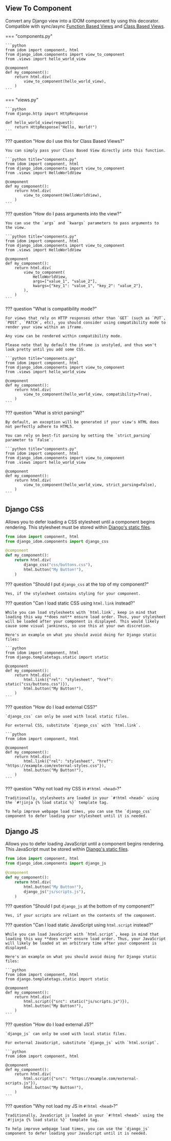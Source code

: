 ## View To Component

Convert any Django view into a IDOM component by usng this decorator. Compatible with sync/async [Function Based Views](https://docs.djangoproject.com/en/dev/topics/http/views/) and [Class Based Views](https://docs.djangoproject.com/en/dev/topics/class-based-views/).

=== "components.py"

    ```python
    from idom import component, html
    from django_idom.components import view_to_component
    from .views import hello_world_view

    @component
    def my_component():
        return html.div(
            view_to_component(hello_world_view),
        )
    ```

=== "views.py"

    ```python
    from django.http import HttpResponse

    def hello_world_view(request):
        return HttpResponse("Hello, World!")
    ```

??? question "How do I use this for Class Based Views?"

    You can simply pass your Class Based View directly into this function.

    ```python title="components.py"
    from idom import component, html
    from django_idom.components import view_to_component
    from .views import HelloWorldView

    @component
    def my_component():
        return html.div(
            view_to_component(HelloWorldView),
        )
    ```

??? question "How do I pass arguments into the view?"

    You can use the `args` and `kwargs` parameters to pass arguments to the view.

    ```python title="components.py"
    from idom import component, html
    from django_idom.components import view_to_component
    from .views import HelloWorldView

    @component
    def my_component():
        return html.div(
            view_to_component(
                HelloWorldView,
                args=["value_1", "value_2"],
                kwargs={"key_1": "value_1", "key_2": "value_2"},
            ),
        )
    ```

??? question "What is compatibility mode?"

    For views that rely on HTTP responses other than `GET` (such as `PUT`, `POST`, `PATCH`, etc), you should consider using compatibility mode to render your view within an iframe.

    Any view can be rendered within compatibility mode.

    Please note that by default the iframe is unstyled, and thus won't look pretty until you add some CSS.

    ```python title="components.py"
    from idom import component, html
    from django_idom.components import view_to_component
    from .views import hello_world_view

    @component
    def my_component():
        return html.div(
            view_to_component(hello_world_view, compatibility=True),
        )
    ```

??? question "What is strict parsing?"

    By default, an exception will be generated if your view's HTML does not perfectly adhere to HTML5.

    You can rely on best-fit parsing by setting the `strict_parsing` parameter to `False`.

    ```python title="components.py"
    from idom import component, html
    from django_idom.components import view_to_component
    from .views import hello_world_view

    @component
    def my_component():
        return html.div(
            view_to_component(hello_world_view, strict_parsing=False),
        )
    ```

## Django CSS

Allows you to defer loading a CSS stylesheet until a component begins rendering. This stylesheet must be stored within [Django's static files](https://docs.djangoproject.com/en/dev/howto/static-files/).

```python title="components.py"
from idom import component, html
from django_idom.components import django_css

@component
def my_component():
    return html.div(
        django_css("css/buttons.css"),
        html.button("My Button!"),
    )
```

??? question "Should I put `django_css` at the top of my component?"

    Yes, if the stylesheet contains styling for your component.

??? question "Can I load static CSS using `html.link` instead?"

    While you can load stylesheets with `html.link`, keep in mind that loading this way **does not** ensure load order. Thus, your stylesheet will be loaded after your component is displayed. This would likely cause some visual jankiness, so use this at your own discretion.

    Here's an example on what you should avoid doing for Django static files:

    ```python
    from idom import component, html
    from django.templatetags.static import static

    @component
    def my_component():
        return html.div(
            html.link({"rel": "stylesheet", "href": static("css/buttons.css")}),
            html.button("My Button!"),
        )
    ```

??? question "How do I load external CSS?"

    `django_css` can only be used with local static files.

    For external CSS, substitute `django_css` with `html.link`.

    ```python
    from idom import component, html

    @component
    def my_component():
        return html.div(
            html.link({"rel": "stylesheet", "href": "https://example.com/external-styles.css"}),
            html.button("My Button!"),
        )
    ```

??? question "Why not load my CSS in `#!html <head>`?"

    Traditionally, stylesheets are loaded in your `#!html <head>` using the `#!jinja {% load static %}` template tag.

    To help improve webpage load times, you can use the `django_css` component to defer loading your stylesheet until it is needed.

## Django JS

Allows you to defer loading JavaScript until a component begins rendering. This JavaScript must be stored within [Django's static files](https://docs.djangoproject.com/en/dev/howto/static-files/).

```python title="components.py"
from idom import component, html
from django_idom.components import django_js

@component
def my_component():
    return html.div(
        html.button("My Button!"),
        django_js("js/scripts.js"),
    )
```

??? question "Should I put `django_js` at the bottom of my component?"

    Yes, if your scripts are reliant on the contents of the component.

??? question "Can I load static JavaScript using `html.script` instead?"

    While you can load JavaScript with `html.script`, keep in mind that loading this way **does not** ensure load order. Thus, your JavaScript will likely be loaded at an arbitrary time after your component is displayed.

    Here's an example on what you should avoid doing for Django static files:

    ```python
    from idom import component, html
    from django.templatetags.static import static

    @component
    def my_component():
        return html.div(
            html.script({"src": static("js/scripts.js")}),
            html.button("My Button!"),
        )
    ```

??? question "How do I load external JS?"

    `django_js` can only be used with local static files.

    For external JavaScript, substitute `django_js` with `html.script`.

    ```python
    from idom import component, html

    @component
    def my_component():
        return html.div(
            html.script({"src": "https://example.com/external-scripts.js"}),
            html.button("My Button!"),
        )
    ```

??? question "Why not load my JS in `#!html <head>`?"

    Traditionally, JavaScript is loaded in your `#!html <head>` using the `#!jinja {% load static %}` template tag.

    To help improve webpage load times, you can use the `django_js` component to defer loading your JavaScript until it is needed.
